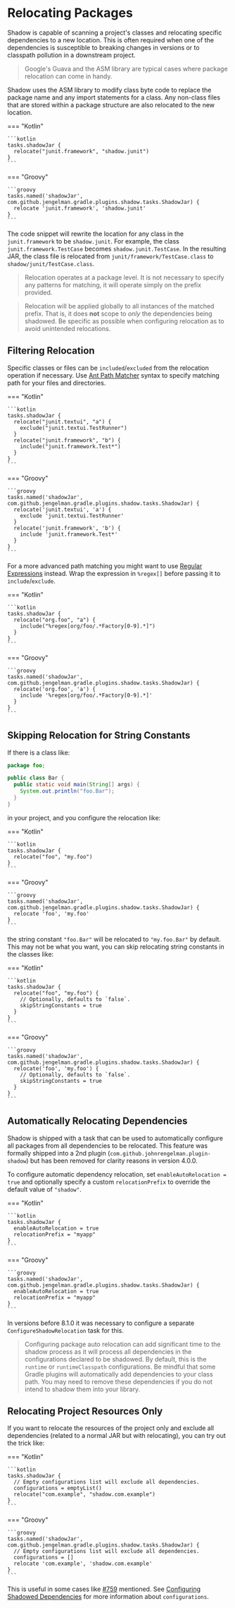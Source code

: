 # Relocating Packages

Shadow is capable of scanning a project's classes and relocating specific dependencies to a new location.
This is often required when one of the dependencies is susceptible to breaking changes in versions or
to classpath pollution in a downstream project.

> Google's Guava and the ASM library are typical cases where package relocation can come in handy.

Shadow uses the ASM library to modify class byte code to replace the package name and any import
statements for a class.
Any non-class files that are stored within a package structure are also relocated to the new location.

=== "Kotlin"

    ```kotlin
    tasks.shadowJar {
      relocate("junit.framework", "shadow.junit")
    }
    ```

=== "Groovy"

    ```groovy
    tasks.named('shadowJar', com.github.jengelman.gradle.plugins.shadow.tasks.ShadowJar) {
      relocate 'junit.framework', 'shadow.junit'
    }
    ```

The code snippet will rewrite the location for any class in the `junit.framework` to be `shadow.junit`.
For example, the class `junit.framework.TestCase` becomes `shadow.junit.TestCase`.
In the resulting JAR, the class file is relocated from `junit/framework/TestCase.class` to
`shadow/junit/TestCase.class`.

> Relocation operates at a package level.
> It is not necessary to specify any patterns for matching, it will operate simply on the prefix provided.

> Relocation will be applied globally to all instances of the matched prefix.
> That is, it does **not** scope to _only_ the dependencies being shadowed.
> Be specific as possible when configuring relocation as to avoid unintended relocations.

## Filtering Relocation

Specific classes or files can be `included`/`excluded` from the relocation operation if necessary. Use
[Ant Path Matcher](https://docs.spring.io/spring/docs/current/javadoc-api/org/springframework/util/AntPathMatcher.html)
syntax to specify matching path for your files and directories.

=== "Kotlin"

    ```kotlin
    tasks.shadowJar {
      relocate("junit.textui", "a") {
        exclude("junit.textui.TestRunner")
      }
      relocate("junit.framework", "b") {
        include("junit.framework.Test*")
      }
    }
    ```

=== "Groovy"

    ```groovy
    tasks.named('shadowJar', com.github.jengelman.gradle.plugins.shadow.tasks.ShadowJar) {
      relocate('junit.textui', 'a') {
        exclude 'junit.textui.TestRunner'
      }
      relocate('junit.framework', 'b') {
        include 'junit.framework.Test*'
      }
    }
    ```

For a more advanced path matching you might want to use [Regular Expressions](https://regexr.com/) instead. Wrap the
expression in `%regex[]` before passing it to `include`/`exclude`.

=== "Kotlin"

    ```kotlin
    tasks.shadowJar {
      relocate("org.foo", "a") {
        include("%regex[org/foo/.*Factory[0-9].*]")
      }
    }
    ```

=== "Groovy"

    ```groovy
    tasks.named('shadowJar', com.github.jengelman.gradle.plugins.shadow.tasks.ShadowJar) {
      relocate('org.foo', 'a') {
        include '%regex[org/foo/.*Factory[0-9].*]'
      }
    }
    ```

## Skipping Relocation for String Constants

If there is a class like:

```java
package foo;

public class Bar {
  public static void main(String[] args) {
    System.out.println("foo.Bar");
  }
}
```

in your project, and you configure the relocation like:

=== "Kotlin"

    ```kotlin
    tasks.shadowJar {
      relocate("foo", "my.foo")
    }
    ```

=== "Groovy"

    ```groovy
    tasks.named('shadowJar', com.github.jengelman.gradle.plugins.shadow.tasks.ShadowJar) {
      relocate 'foo', 'my.foo'
    }
    ```

the string constant `"foo.Bar"` will be relocated to `"my.foo.Bar"` by default. This may not be what you want, you can
skip relocating string constants in the classes like:

=== "Kotlin"

    ```kotlin
    tasks.shadowJar {
      relocate("foo", "my.foo") {
        // Optionally, defaults to `false`.
        skipStringConstants = true
      }
    }
    ```

=== "Groovy"

    ```groovy
    tasks.named('shadowJar', com.github.jengelman.gradle.plugins.shadow.tasks.ShadowJar) {
      relocate('foo', 'my.foo') {
        // Optionally, defaults to `false`.
        skipStringConstants = true
      }
    }
    ```

## Automatically Relocating Dependencies

Shadow is shipped with a task that can be used to automatically configure all packages from all dependencies to be
relocated. This feature was formally shipped into a 2nd plugin (`com.github.johnrengelman.plugin-shadow`) but has been
removed for clarity reasons in version 4.0.0.

To configure automatic dependency relocation, set `enableAutoRelocation = true` and optionally specify a custom
`relocationPrefix` to override the default value of `"shadow"`.

=== "Kotlin"

    ```kotlin
    tasks.shadowJar {
      enableAutoRelocation = true
      relocationPrefix = "myapp"
    }
    ```

=== "Groovy"

    ```groovy
    tasks.named('shadowJar', com.github.jengelman.gradle.plugins.shadow.tasks.ShadowJar) {
      enableAutoRelocation = true
      relocationPrefix = "myapp"
    }
    ```

In versions before 8.1.0 it was necessary to configure a separate `ConfigureShadowRelocation` task for this.

> Configuring package auto relocation can add significant time to the shadow process as it will process all dependencies
> in the configurations declared to be shadowed. By default, this is the `runtime` or `runtimeClasspath` configurations.
> Be mindful that some Gradle plugins will automatically add dependencies to your class path. You may need to remove these
> dependencies if you do not intend to shadow them into your library.

## Relocating Project Resources Only

If you want to relocate the resources of the project only and exclude all dependencies (related to a normal JAR but with
relocating), you can try out the trick like:

=== "Kotlin"

    ```kotlin
    tasks.shadowJar {
      // Empty configurations list will exclude all dependencies.
      configurations = emptyList()
      relocate("com.example", "shadow.com.example")
    }
    ```

=== "Groovy"

    ```groovy
    tasks.named('shadowJar', com.github.jengelman.gradle.plugins.shadow.tasks.ShadowJar) {
      // Empty configurations list will exclude all dependencies.
      configurations = []
      relocate 'com.example', 'shadow.com.example'
    }
    ```

This is useful in some cases like [#759](https://github.com/GradleUp/shadow/issues/759) mentioned. See
[Configuring Shadowed Dependencies](../dependencies/README.md) for more information about `configurations`.

